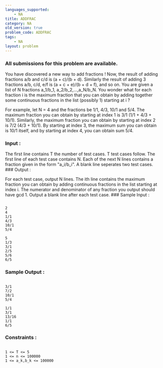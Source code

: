 ```yaml
---
languages_supported:
    - NA
title: ADDFRAC
category: NA
old_version: true
problem_code: ADDFRAC
tags:
    - NA
layout: problem
---
```

###  All submissions for this problem are available. 

You have discovered a new way to add fractions ! Now, the result of adding fractions a/b and c/d is (a + c)/(b + d). Similarly the result of adding 3 fractions a/b, c/d, e/f is (a + c + e)/(b + d + f), and so on. You are given a list of N fractions a\_1/b\_1, a\_2/b\_2,...,a\_N/b\_N. You wonder what for each fraction i is the maximum fraction that you can obtain by adding together some continuous fractions in the list (possibly 1) starting at i ?

For example, let N = 4 and the fractions be 1/1, 4/3, 10/1 and 5/4. The maximum fraction you can obtain by starting at index 1 is 3/1 (1/1 + 4/3 + 10/1). Similarly, the maximum fraction you can obtain by starting at index 2 is 7/2 (4/3 + 10/1). By starting at index 3, the maximum sum you can obtain is 10/1 itself, and by starting at index 4, you can obtain sum 5/4.

### Input : 

The first line contains T the number of test cases. T test cases follow. The first line of each test case contains N. Each of the next N lines contains a fraction given in the form "a\_i/b\_i". A blank line seperates two test cases. ### Output : 

For each test case, output N lines. The ith line contains the maximum fraction you can obtain by adding continuous fractions in the list starting at index i. The numerator and denominator of any fraction you output should have gcd 1. Output a blank line after each test case. ### Sample Input :

```

2
4
1/1
4/3
10/1
5/4

5
1/3
3/1
2/5
5/6
6/5

```
### Sample Output :

```

3/1
7/2
10/1
5/4

1/1
3/1
13/16
1/1
6/5

```
### Constraints : 

```

1 <= T <= 5
1 <= n <= 100000
1 <= a_k,b_k <= 100000

```